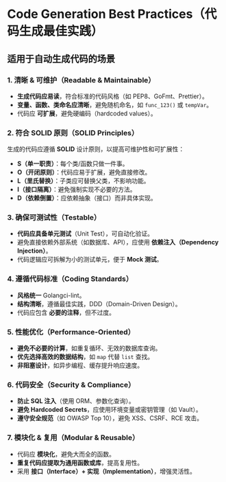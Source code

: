 # **Code Generation Best Practices（代码生成最佳实践）**

## **适用于自动生成代码的场景**

### 1. **清晰 & 可维护（Readable & Maintainable）**
- **生成代码应易读**，符合标准的代码风格（如 PEP8、GoFmt、Prettier）。
- **变量、函数、类命名应清晰**，避免随机命名，如 `func_123()` 或 `tempVar`。
- 代码应 **可扩展**，避免硬编码（hardcoded values）。

### 2. **符合 SOLID 原则（SOLID Principles）**
生成的代码应遵循 **SOLID** 设计原则，以提高可维护性和可扩展性：
- **S（单一职责）**：每个类/函数只做一件事。
- **O（开闭原则）**：代码应易于扩展，避免直接修改。
- **L（里氏替换）**：子类应可替换父类，不影响功能。
- **I（接口隔离）**：避免强制实现不必要的方法。
- **D（依赖倒置）**：应依赖抽象（接口）而非具体实现。

### 3. **确保可测试性（Testable）**
- **代码应具备单元测试**（Unit Test），可自动化验证。
- 避免直接依赖外部系统（如数据库、API），应使用 **依赖注入（Dependency Injection）**。
- 代码逻辑应可拆解为小的测试单元，便于 **Mock 测试**。

### 4. **遵循代码标准（Coding Standards）**
- **风格统一** Golangci-lint。
- **结构清晰**，遵循最佳实践，DDD（Domain-Driven Design）。
- 代码应包含 **必要的注释**，但不过度。

### 5. **性能优化（Performance-Oriented）**
- **避免不必要的计算**，如重复循环、无效的数据库查询。
- **优先选择高效的数据结构**，如 `map` 代替 `list` 查找。
- **非阻塞设计**，如异步编程、缓存提升响应速度。

### 6. **代码安全（Security & Compliance）**
- **防止 SQL 注入**（使用 ORM、参数化查询）。
- **避免 Hardcoded Secrets**，应使用环境变量或密钥管理（如 Vault）。
- **遵守安全规范**（如 OWASP Top 10），避免 XSS、CSRF、RCE 攻击。

### 7. **模块化 & 复用（Modular & Reusable）**
- 代码应 **模块化**，避免大而全的函数。
- **重复代码应提取为通用函数或库**，提高复用性。
- 采用 **接口（Interface）+ 实现（Implementation）**，增强灵活性。

